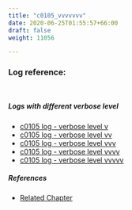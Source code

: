 ```yaml
---
title: "c0105_vvvvvvv"
date: 2020-06-25T01:55:57+66:00
draft: false
weight: 11056

---
```


### Log reference: <no value>

```
    
```

##### Logs with different verbose level
* [c0105 log - verbose level v](../../logs/c0105_v)
* [c0105 log - verbose level vv](../../logs/c0105_vv)
* [c0105 log - verbose level vvv](../../logs/c0105_vvv)
* [c0105 log - verbose level vvvv](../../logs/c0105_vvvv)
* [c0105 log - verbose level vvvvv](../../logs/c0105_vvvvv)

##### References
* [Related Chapter](../../vars/c0105)
